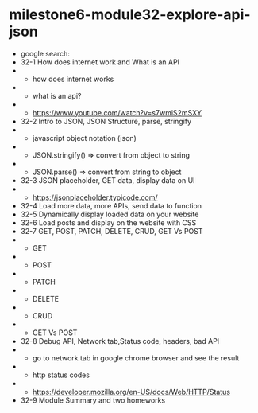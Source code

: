 # milestone6-module32-explore-api-json

- google search:
- 32-1 How does internet work and What is an API
- - how does internet works
- - what is an api?
- - https://www.youtube.com/watch?v=s7wmiS2mSXY
- 32-2 Intro to JSON, JSON Structure, parse, stringify
- - javascript object notation (json)
- - JSON.stringify() => convert from object to string
- - JSON.parse() => convert from string to object
- 32-3 JSON placeholder, GET data, display data on UI
- - https://jsonplaceholder.typicode.com/
- 32-4 Load more data, more APIs, send data to function
- 32-5 Dynamically display loaded data on your website
- 32-6 Load posts and display on the website with CSS
- 32-7 GET, POST, PATCH, DELETE, CRUD, GET Vs POST
- - GET
- - POST
- - PATCH
- - DELETE
- - CRUD
- - GET Vs POST
- 32-8 Debug API, Network tab,Status code, headers, bad API
- - go to network tab in google chrome browser and see the result
- - http status codes
- - https://developer.mozilla.org/en-US/docs/Web/HTTP/Status
- 32-9 Module Summary and two homeworks

